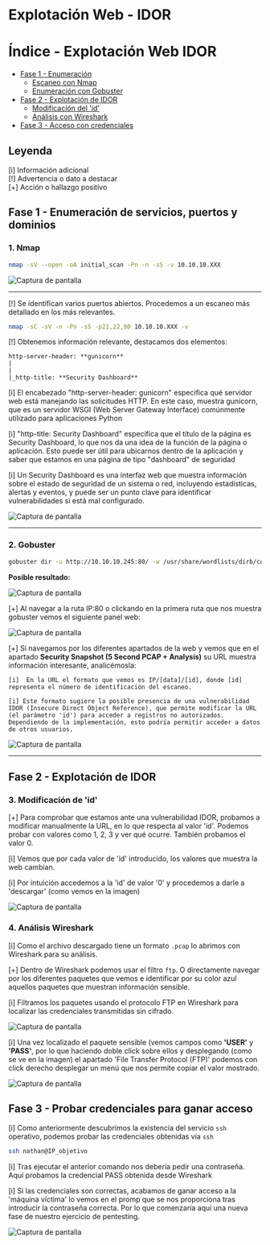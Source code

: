 # Explotación Web - IDOR

# Índice - Explotación Web IDOR

- [Fase 1 - Enumeración](#fase-1---enumeración-de-servicios-puertos-y-dominios)
  - [Escaneo con Nmap](#1-nmap)
  - [Enumeración con Gobuster](#2-gobuster)
- [Fase 2 - Explotación de IDOR](#fase-2---explotación-de-idor)
  - [Modificación del 'id'](#3-modificación-de-id)
  - [Análisis con Wireshark](#4-análisis-wireshark)
- [Fase 3 - Acceso con credenciales](#fase-3---probar-credenciales-para-ganar-acceso)

## Leyenda

[i] Información adicional  
[!] Advertencia o dato a destacar  
[+] Acción o hallazgo positivo  


## Fase 1 - Enumeración de servicios, puertos y dominios

### 1. Nmap

```bash
nmap -sV --open -oA initial_scan -Pn -n -sS -v 10.10.10.XXX
```

![Captura de pantalla](./imagenes/1_nmap.png)

---

[!] Se identifican varios puertos abiertos. Procedemos a un escaneo más detallado en los más relevantes.

```bash
nmap -sC -sV -n -Pn -sS -p21,22,80 10.10.10.XXX -v
```

[!] Obtenemos información relevante, destacamos dos elementos:

	http-server-header: **gunicorn**
	|  
	|
	|_http-title: **Security Dashboard**
	
[i] El encabezado "http-server-header: gunicorn" especifica qué servidor web está manejando las solicitudes HTTP. En este caso, muestra gunicorn, que es un servidor WSGI (Web Server Gateway Interface) comúnmente utilizado para aplicaciones Python

[i] "http-title: Security Dashboard" especifica que el título de la página es Security Dashboard, lo que nos da una idea de la función de la página o aplicación. Esto puede ser útil para ubicarnos dentro de la aplicación y saber que estamos en una página de tipo "dashboard" de seguridad

[i] Un Security Dashboard es una interfaz web que muestra información sobre el estado de seguridad de un sistema o red, incluyendo estadísticas, alertas y eventos, y puede ser un punto clave para identificar vulnerabilidades si está mal configurado.

![Captura de pantalla](./imagenes/2_puerto_servicio_script.png)

---

### 2. Gobuster

```bash
gobuster dir -u http://10.10.10.245:80/ -w /usr/share/wordlists/dirb/common.txt -t 50
```
**Posible resultado:**

![Captura de pantalla](./imagenes/3_gobuster.png)

[+] Al navegar a la ruta IP:80 o clickando en la primera ruta que nos muestra gobuster vemos el siguiente panel web:

![Captura de pantalla](./imagenes/4_web.png)

[+] Si navegamos por los diferentes apartados de la web y vemos que en el apartado **Security Snapshot (5 Second PCAP + Analysis)** su URL muestra información interesante, analicémosla:

	[i]  En la URL el formato que vemos es IP/[data]/[id], donde [id] representa el número de identificación del escaneo.

	[i] Este formato sugiere la posible presencia de una vulnerabilidad IDOR (Insecure Direct Object Reference), que permite modificar la URL (el parámetro 'id') para acceder a registros no autorizados. Dependiendo de la implementación, esto podría permitir acceder a datos de otros usuarios.

![Captura de pantalla](./imagenes/5_IDOP.png)

---

## Fase 2 - Explotación de IDOR

### 3. Modificación de 'id'

[+] Para comprobar que estamos ante una vulnerabilidad IDOR, probamos a modificar manualmente la URL, en lo que respecta al valor 'id'. Podemos probar con valores como 1, 2, 3 y ver qué ocurre. También probamos el valor 0.

[i] Vemos que por cada valor de 'id' introducido, los valores que muestra la web cambian.

[i] Por intuición accedemos a la 'id' de valor '0' y procedemos a darle a 'descargar' (como vemos en la imagen)

![Captura de pantalla](./imagenes/6_id.png)

### 4. Análisis Wireshark

[i] Como el archivo descargado tiene un formato `.pcap` lo abrimos con Wireshark para su análisis.

[+] Dentro de Wireshark podemos usar el filtro `ftp`. O directamente navegar por los diferentes paquetes que vemos e identificar por su color azul aquellos paquetes que muestran información sensible.

[i] Filtramos los paquetes usando el protocolo FTP en Wireshark para localizar las credenciales transmitidas sin cifrado.

![Captura de pantalla](./imagenes/7_wireshark.png)

[i] Una vez localizado el paquete sensible (vemos campos como **'USER'** y **'PASS'**, por lo que haciendo doble click sobre ellos y desplegando (como se ve en la imagen) el apartado 'File Transfer Protocol (FTP)' podemos con click derecho desplegar un menú que nos permite copiar el valor mostrado.

![Captura de pantalla](./imagenes/8_contraseña.png)

## Fase 3 - Probar credenciales para ganar acceso

[i] Como anteriormente descubrimos la existencia del servicio `ssh` operativo, podemos probar las credenciales obtenidas vía `ssh`

```bash
ssh nathan@IP_objetivo
```

[i] Tras ejecutar el anterior comando nos debería pedir una contraseña. Aquí probamos la credencial PASS obtenida desde Wireshark

[i] Si las credenciales son correctas, acabamos de ganar acceso a la 'máquina víctima' lo vemos en el promp que se nos proporciona tras introducir la contraseña correcta. Por lo que comenzaría aquí una nueva fase de nuestro ejercicio de pentesting.

![Captura de pantalla](./imagenes/9_ssh.png)
